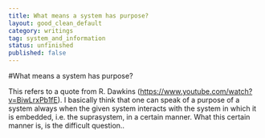 ```yaml
---
title: What means a system has purpose?
layout: good_clean_default
category: writings
tag: system_and_information
status: unfinished
published: false
---
```


#What means a system has purpose?

This refers to a quote from R. Dawkins (https://www.youtube.com/watch?v=BiwLrxPb1fE).
I basically think that one can speak of a purpose of a system always when the given system interacts with the system in which it is embedded, i.e. the suprasystem, in a certain manner. What this certain manner is, is the difficult question..
